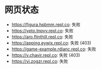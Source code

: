 # 网页状态
- https://figura.hpbmm.repl.co: 失败
- https://ypto.tnpyv.repl.co: 失败
- https://aro.flinthill.repl.co: 失败
- https://apping.eywjx.repl.co: 失败 (403)
- https://game-example.rdianc.repl.co: 失败
- https://v.chavir.repl.co: 失败 (403)
- https://vi.zogzr.repl.co: 失败
